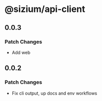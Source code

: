 # @sizium/api-client

## 0.0.3

### Patch Changes

- Add web

## 0.0.2

### Patch Changes

- Fix cli output, up docs and env workflows

